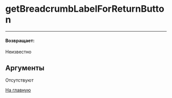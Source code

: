 # getBreadcrumbLabelForReturnButton

---



#### Возвращает:

Неизвестно

## Аргументы

Отсутствуют



[На главную](./ecmfunctions/)